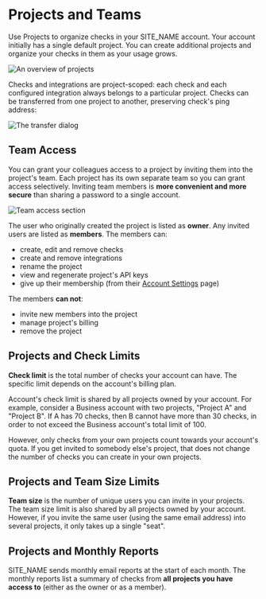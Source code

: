 # Projects and Teams

Use Projects to organize checks in your SITE_NAME account. Your account initially
has a single default project. You can create additional projects and organize
your checks in them as your usage grows.

![An overview of projects](IMG_URL/projects.png)

Checks and integrations are project-scoped: each check and each configured
integration always belongs to a particular project. Checks can be transferred
from one project to another, preserving check's ping address:

![The transfer dialog](IMG_URL/transfer_check.png)

## Team Access

You can grant your colleagues access to a project by inviting them into
the project's team. Each project has its own separate team so you can grant access
selectively. Inviting team members is **more convenient and more
secure** than sharing a password to a single account.

![Team access section](IMG_URL/team_access.png)

The user who originally created the project is listed as **owner**. Any invited users
are listed as **members**. The members can:

* create, edit and remove checks
* create and remove integrations
* rename the project
* view and regenerate project's API keys
* give up their membership
(from their [Account Settings](../../accounts/profile) page)

The members **can not**:

* invite new members into the project
* manage project's billing
* remove the project

## Projects and Check Limits

**Check limit** is the total number of checks your account can have. The specific
limit depends on the account's billing plan.

Account's check limit is shared by all projects owned by your account.
For example, consider a Business account with two projects,
"Project A" and "Project B". If A has 70 checks, then B cannot have more than
30 checks, in order to not exceed the Business account's total limit of 100.

However, only checks from your own projects count towards your account's
quota. If you get invited to somebody else's project, that does not change
the number of checks you can create in your own projects.

## Projects and Team Size Limits

**Team size** is the number of unique users you can invite in your projects.
The team size limit is also shared by all projects owned by your account.
However, if you invite the same user (using the same email address) into several
projects, it only takes up a single "seat".

## Projects and Monthly Reports

SITE_NAME sends monthly email reports at the
start of each month. The monthly reports list a summary of checks from
**all projects you have access to** (either as the owner or as a member).
